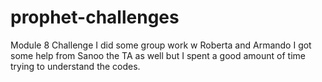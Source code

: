# prophet-challenges
Module 8 Challenge
I did some group work w Roberta and Armando
I got some help from Sanoo the TA as well but
I spent a good amount of time trying
to understand the codes.
